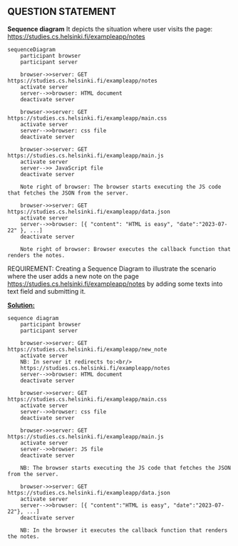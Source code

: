 ## QUESTION STATEMENT

**Sequence diagram** It depicts the situation where user visits the page: https://studies.cs.helsinki.fi/exampleapp/notes

```mermaid
sequenceDiagram
    participant browser
    participant server

    browser->>server: GET https://studies.cs.helsinki.fi/exampleapp/notes
    activate server
    server-->>browser: HTML document
    deactivate server

    browser->>server: GET https://studies.cs.helsinki.fi/exampleapp/main.css
    activate server
    server-->>browser: css file
    deactivate server

    browser->>server: GET https://studies.cs.helsinki.fi/exampleapp/main.js
    activate server
    server-->> JavaScript file
    deactivate server

    Note right of browser: The browser starts executing the JS code that fetches the JSON from the server.

    browser->>server: GET https://studies.cs.helsinki.fi/exampleapp/data.json
    activate server
    server-->>browser: [{ "content": "HTML is easy", "date":"2023-07-22" }, ...]
    deactivate server

    Note right of browser: Browser executes the callback function that renders the notes.
```

REQUIREMENT: Creating a Sequence Diagram to illustrate the scenario where the user adds a new note on the page https://studies.cs.helsinki.fi/exampleapp/notes by adding some texts into text field and submitting it.

**<u>Solution:</u>**

```
sequence diagram
    participant browser
    participant server

    browser->>server: GET https://studies.cs.helsinki.fi/exampleapp/new_note
    activate server
    NB: In server it redirects to:<br/>
    https://studies.cs.helsinki.fi/exampleapp/notes
    server-->>browser: HTML document
    deactivate server

    browser->>server: GET https://studies.cs.helsinki.fi/exampleapp/main.css
    activate server
    server-->>browser: css file
    deactivate server

    browser->>server: GET https://studies.cs.helsinki.fi/exampleapp/main.js
    activate server
    server-->>browser: JS file
    deactivate server

    NB: The browser starts executing the JS code that fetches the JSON from the server.

    browser->>server: GET https://studies.cs.helsinki.fi/exampleapp/data.json
    activate server
    server-->>browser: [{ "content":"HTML is easy", "date":"2023-07-22"}, ...]
    deactivate server

    NB: In the browser it executes the callback function that renders the notes.
```
